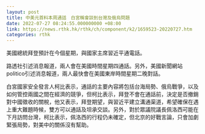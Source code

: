 ```yaml
---
layout: post
title: 中美元首料本周通話　白宮稱會談到台灣及俄烏問題
date: 2022-07-27 08:24:55.000000000 +08:00
link: https://news.rthk.hk/rthk/ch/component/k2/1659523-20220727.htm
categories: rthk
---
```


美國總統拜登預計在今個星期，與國家主席習近平通電話。

路透社引述消息報道，兩人會在美國時間星期四通話。另外，美國新聞網站politico引述消息報道，兩人最快會在美國東岸時間星期二晚對話。

白宮國家安全發言人柯比表示，通話的主要內容將包括台海局勢、俄烏戰爭，以及如何管控兩國之間在經濟的競爭，但柯比表示，拜登不會在通話前，決定是否撤銷對中國徵收的關稅，他又表示，拜登期望，與習近平建立溝通渠道，希望確保在遇上重大難題時候，雙方可以通話及坦承交談。另外，對於眾議院議長佩洛西可能在下月訪問台灣，柯比表示，佩洛西的行程仍未確定，但北京的好戰言論，只會加劇緊張局勢，對美中的關係沒有幫助。
